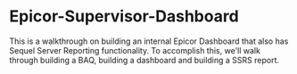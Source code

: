# Epicor-Supervisor-Dashboard

This is a walkthrough on building an internal Epicor Dashboard that also has Sequel Server Reporting functionality. To accomplish this, we'll walk through building a BAQ, building a dashboard and building a SSRS report.


